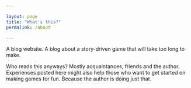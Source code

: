 ```yaml
---

layout: page
title: "What's this?"
permalink: /about

---
```

A blog website. A blog about a story-driven game that will take too long to make.

Who reads this anyways? Mostly acquaintances, friends and the author. Experiences posted here might also help those who want to get started on making games for fun. Because the author is doing just that.